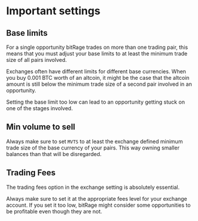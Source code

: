 # Important settings

## Base limits

For a single opportunity bitRage trades on more than one trading pair, this means that you must adjust your base limits to at least the minimum trade size of all pairs involved.

Exchanges often have different limits for different base currencies. When you buy 0.001 BTC worth of an altcoin, it might be the case that the altcoin amount is still below the minimum trade size of a second pair involved in an opportunity.   
  
Setting the base limit too low can lead to an opportunity getting stuck on one of the stages involved.

## Min volume to sell

Always make sure to set `MVTS` to at least the exchange defined minimum trade size of the base currency of your pairs. This way owning smaller balances than that will be disregarded.

## Trading Fees

The trading fees option in the exchange setting is absolutely essential. 

Always make sure to set it at the appropriate fees level for your exchange account. If you set it too low, bitRage might consider some opportunities to be profitable even though they are not.





